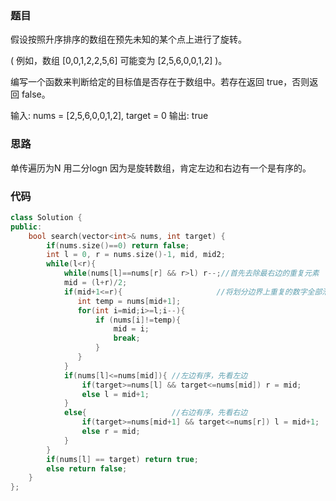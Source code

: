 ### 题目
假设按照升序排序的数组在预先未知的某个点上进行了旋转。

( 例如，数组 [0,0,1,2,2,5,6] 可能变为 [2,5,6,0,0,1,2] )。

编写一个函数来判断给定的目标值是否存在于数组中。若存在返回 true，否则返回 false。

输入: nums = [2,5,6,0,0,1,2], target = 0
输出: true


### 思路
单传遍历为N 用二分logn  因为是旋转数组，肯定左边和右边有一个是有序的。

### 代码
~~~ c++
class Solution {
public:
    bool search(vector<int>& nums, int target) {
        if(nums.size()==0) return false;
        int l = 0, r = nums.size()-1, mid, mid2;
        while(l<r){
            while(nums[l]==nums[r] && r>l) r--;//首先去除最右边的重复元素    避免当131这种情况时出现bug
            mid = (l+r)/2;
            if(mid+1<=r){                     //将划分边界上重复的数字全部滑向右边     加快运算速度，避免无意义循环。
               int temp = nums[mid+1];
               for(int i=mid;i>=l;i--){
                   if (nums[i]!=temp){
                       mid = i;
                       break;
                   }
               }
            }
            if(nums[l]<=nums[mid]){ //左边有序，先看左边
                if(target>=nums[l] && target<=nums[mid]) r = mid;
                else l = mid+1;
            }
            else{                   //右边有序，先看右边
                if(target>=nums[mid+1] && target<=nums[r]) l = mid+1;
                else r = mid;
            }
        }
        if(nums[l] == target) return true;
        else return false;
    }
};
~~~
